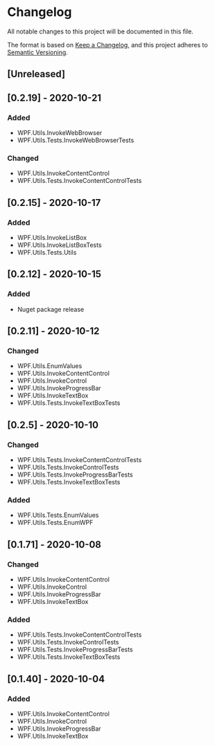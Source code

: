 # Changelog
All notable changes to this project will be documented in this file.

The format is based on [Keep a Changelog](https://keepachangelog.com/en/1.0.0/),
and this project adheres to [Semantic Versioning](https://semver.org/spec/v2.0.0.html).

## [Unreleased]

## [0.2.19] - 2020-10-21
### Added
- WPF.Utils.InvokeWebBrowser
- WPF.Utils.Tests.InvokeWebBrowserTests
### Changed
- WPF.Utils.InvokeContentControl
- WPF.Utils.Tests.InvokeContentControlTests

## [0.2.15] - 2020-10-17
### Added
- WPF.Utils.InvokeListBox
- WPF.Utils.InvokeListBoxTests
- WPF.Utils.Tests.Utils

## [0.2.12] - 2020-10-15
### Added
- Nuget package release

## [0.2.11] - 2020-10-12
### Changed
- WPF.Utils.EnumValues
- WPF.Utils.InvokeContentControl
- WPF.Utils.InvokeControl
- WPF.Utils.InvokeProgressBar
- WPF.Utils.InvokeTextBox
- WPF.Utils.Tests.InvokeTextBoxTests

## [0.2.5] - 2020-10-10
### Changed
- WPF.Utils.Tests.InvokeContentControlTests
- WPF.Utils.Tests.InvokeControlTests
- WPF.Utils.Tests.InvokeProgressBarTests
- WPF.Utils.Tests.InvokeTextBoxTests
### Added
- WPF.Utils.Tests.EnumValues
- WPF.Utils.Tests.EnumWPF

## [0.1.71] - 2020-10-08
### Changed
- WPF.Utils.InvokeContentControl
- WPF.Utils.InvokeControl
- WPF.Utils.InvokeProgressBar
- WPF.Utils.InvokeTextBox
### Added
- WPF.Utils.Tests.InvokeContentControlTests
- WPF.Utils.Tests.InvokeControlTests
- WPF.Utils.Tests.InvokeProgressBarTests
- WPF.Utils.Tests.InvokeTextBoxTests

## [0.1.40] - 2020-10-04
### Added
- WPF.Utils.InvokeContentControl
- WPF.Utils.InvokeControl
- WPF.Utils.InvokeProgressBar
- WPF.Utils.InvokeTextBox
